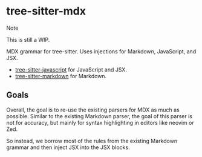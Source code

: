 # tree-sitter-mdx

> [!NOTE]
> This is still a WIP.

MDX grammar for tree-sitter. Uses injections for Markdown, JavaScript, and JSX.

- [tree-sitter-javascript](https://github.com/tree-sitter/tree-sitter-javascript) for JavaScript and JSX.
- [tree-sitter-markdown](https://github.com/tree-sitter-grammars/tree-sitter-markdown) for Markdown.

## Goals

Overall, the goal is to re-use the existing parsers for MDX as much as possible. Similar to the existing Markdown
parser, the goal of this parser is not for accuracy, but mainly for syntax highlighting in editors like neovim or Zed.

So instead, we borrow most of the rules from the existing Markdown grammar and then inject JSX into the JSX blocks.
